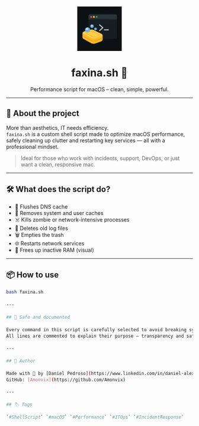 <p align="center">
  <img src="icon.png" width="120" alt="Faxina.sh logo">
</p>

<h1 align="center">faxina.sh 🧼</h1>
<p align="center">Performance script for macOS – clean, simple, powerful.</p>

---

## 🚀 About the project

More than aesthetics, IT needs efficiency.  
`faxina.sh` is a custom shell script made to optimize macOS performance, safely cleaning up clutter and restarting key services — all with a professional mindset.

> Ideal for those who work with incidents, support, DevOps, or just want a clean, responsive mac.

---

## 🛠️ What does the script do?

- 🔄 Flushes DNS cache  
- 🧽 Removes system and user caches  
- ☠️ Kills zombie or network-intensive processes  
- 📄 Deletes old log files  
- 🗑️ Empties the trash  
- 🌐 Restarts network services  
- 💾 Frees up inactive RAM (visual)

---


## 📦 How to use

```bash
bash faxina.sh

---

## 🔐 Safe and documented

Every command in this script is carefully selected to avoid breaking system dependencies or deleting important data.  
All lines are commented to explain their purpose — transparency and safety come first.

---

## 👤 Author

Made with 🧠 by [Daniel Pedroso](https://www.linkedin.com/in/daniel-alexandre-pedroso-49993934/)  
GitHub: [Amonvix](https://github.com/Amonvix)

---

## 🏷️ Tags

`#ShellScript` `#macOS` `#Performance` `#ITOps` `#IncidentResponse`

